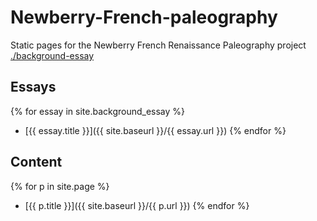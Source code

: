 # Newberry-French-paleography
Static pages for the Newberry French Renaissance Paleography project
[./background-essay](/background-essay)

## Essays

{% for essay in site.background_essay %}
- [{{ essay.title }}]({{ site.baseurl }}/{{ essay.url }})
{% endfor %}

## Content

{% for p in site.page %}
- [{{ p.title }}]({{ site.baseurl }}/{{ p.url }})
{% endfor %}
